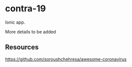 # contra-19

Ionic app. 

More details to be added

## Resources

https://github.com/soroushchehresa/awesome-coronavirus
